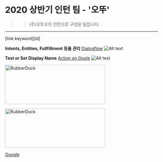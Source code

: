 # 2020 상반기 인턴 팀 - '오뚜'


> >(주)오투오의 인턴으로 구성된 팀입니다.

---

[link keyword][id]



__Intents, Entities, Fullfillment 등을 관리__ [Dialogflow](https://dialogflow.cloud.google.com, "dialogflow link") 
![Alt text](https://firebasestorage.googleapis.com/v0/b/o2o-intern-nfumup.appspot.com/o/Dialogflow.png?alt=media&token=c72c1e2d-1453-46e3-9382-7c1507d4ec75)



__Test or Set Display Name__ [Action on Goole](https://console.actions.google.com, "Action on Google") 
![Alt text](https://firebasestorage.googleapis.com/v0/b/o2o-intern-nfumup.appspot.com/o/Action%20on%20Google.png?alt=media&token=a9fd8b9e-1180-493c-b4e4-ad21f51fac87)


<img src="https://firebasestorage.googleapis.com/v0/b/o2o-intern-nfumup.appspot.com/o/Action%20on%20Google.png?alt=media&token=a9fd8b9e-1180-493c-b4e4-ad21f51fac87" width="330px" height="130px" title="px(픽셀) 크기 설정" alt="RubberDuck"></img><br/>

<img src="https://firebasestorage.googleapis.com/v0/b/o2o-intern-nfumup.appspot.com/o/Action%20on%20Google.png?alt=media&token=a9fd8b9e-1180-493c-b4e4-ad21f51fac87" width="330px" height="130px" title="px(픽셀) 크기 설정" alt="RubberDuck"></img><br/>

[Google](https://google.com, "google link")

